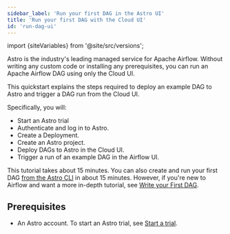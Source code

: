 ```yaml
---
sidebar_label: 'Run your first DAG in the Astro UI'
title: 'Run your first DAG with the Cloud UI'
id: 'run-dag-ui'
---
```


<head>
  <meta name="description" content="Learn how to run your first Apache Airflow DAG on Astro using the Cloud UI." />
  <meta name="og:description" content="Learn how to run your first Apache Airflow DAG on Astro using the Cloud UI." />
</head>

import {siteVariables} from '@site/src/versions';

Astro is the industry's leading managed service for Apache Airflow. Without writing any custom code or installing any prerequisites, you can run an Apache Airflow DAG using only the Cloud UI. 

This quickstart explains the steps required to deploy an example DAG to Astro and trigger a DAG run from the Cloud UI.

Specifically, you will:

- Start an Astro trial
- Authenticate and log in to Astro. 
- Create a Deployment. 
- Create an Astro project. 
- Deploy DAGs to Astro in the Cloud UI.
- Trigger a run of an example DAG in the Airflow UI. 

This tutorial takes about 15 minutes. You can also create and run your first DAG [from the Astro CLI](create-first-dag.md) in about 15 minutes. However, if you're new to Airflow and want a more in-depth tutorial, see [Write your First DAG](https://docs.astronomer.io/learn/get-started-with-airflow).

## Prerequisites

- An Astro account. To start an Astro trial, see [Start a trial](trial.md). 

